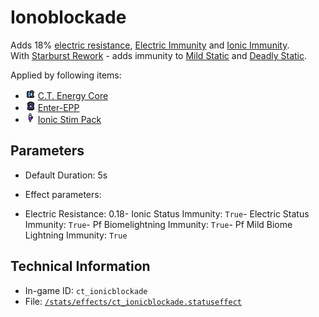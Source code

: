 # Ionoblockade

Adds 18% [electric resistance](https://ceterai.github.io/MyEnternia/Wiki/electricresistance), [Electric Immunity](https://ceterai.github.io/MyEnternia/Wiki/ElectricImmunity) and [Ionic Immunity](https://ceterai.github.io/MyEnternia/Wiki/IonicImmunity).  
With [Starburst Rework](https://ceterai.github.io/MyEnternia/Wiki/StarburstRework) - adds immunity to [Mild Static](https://ceterai.github.io/MyEnternia/Wiki/MildStatic) and [Deadly Static](https://ceterai.github.io/MyEnternia/Wiki/DeadlyStatic).

Applied by following items:

- <img src="https://raw.githubusercontent.com/Ceterai/Enternia/main/items/armors/alta/tier6/ceterai/core/icon.png" alt="C.T. Energy Core icon" loading="lazy" width="auto" height="16px"/> [C.T. Energy Core](https://ceterai.github.io/MyEnternia/Wiki/C.T.EnergyCore)
- <img src="https://raw.githubusercontent.com/Ceterai/Enternia/main/items/armors/alta/tier6/enternia/epp/icon.png" alt="Enter-EPP icon" loading="lazy" width="auto" height="16px"/> [Enter-EPP](https://ceterai.github.io/MyEnternia/Wiki/Enter-EPP)
- <img src="https://raw.githubusercontent.com/Ceterai/Enternia/main/items/generic/other/ct_ionic_stim.png" alt="Ionic Stim Pack icon" loading="lazy" width="auto" height="16px"/> [Ionic Stim Pack](https://ceterai.github.io/MyEnternia/Wiki/IonicStimPack)

## Parameters

- Default Duration: 5s
- Effect parameters: 

- Electric Resistance: 0.18- Ionic Status Immunity: `True`- Electric Status Immunity: `True`- Pf Biomelightning Immunity: `True`- Pf Mild Biome Lightning Immunity: `True`

## Technical Information

- In-game ID: `ct_ionicblockade`
- File: [`/stats/effects/ct_ionicblockade.statuseffect`](https://github.com/Ceterai/Enternia/blob/main/stats/effects/ct_ionicblockade.statuseffect)
